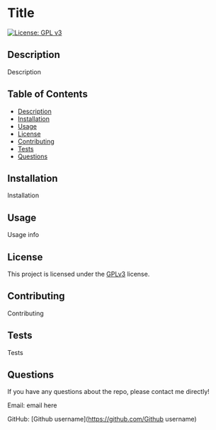 # Title

[![License: GPL v3](https://img.shields.io/badge/License-GPLv3-blue.svg)](https://www.gnu.org/licenses/gpl-3.0)

## Description
Description

## Table of Contents
- [Description](#description)
- [Installation](#installation)
- [Usage](#usage)
- [License](#license)
- [Contributing](#contributing)
- [Tests](#tests)
- [Questions](#questions)

## Installation
Installation 

## Usage
Usage info

## License
This project is licensed under the [GPLv3](https://www.gnu.org/licenses/gpl-3.0) license.

## Contributing
Contributing

## Tests
Tests

## Questions
If you have any questions about the repo, please contact me directly!

Email: email here

GitHub: [Github username](https://github.com/Github username)
